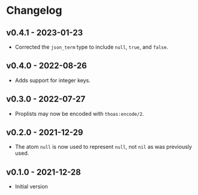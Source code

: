 # Changelog

## v0.4.1 - 2023-01-23

- Corrected the `json_term` type to include `null`, `true`, and `false`.

## v0.4.0 - 2022-08-26

- Adds support for integer keys.

## v0.3.0 - 2022-07-27

- Proplists may now be encoded with `thoas:encode/2`.

## v0.2.0 - 2021-12-29

- The atom `null` is now used to represent `null`, not `nil` as was previously
  used.

## v0.1.0 - 2021-12-28

- Initial version
